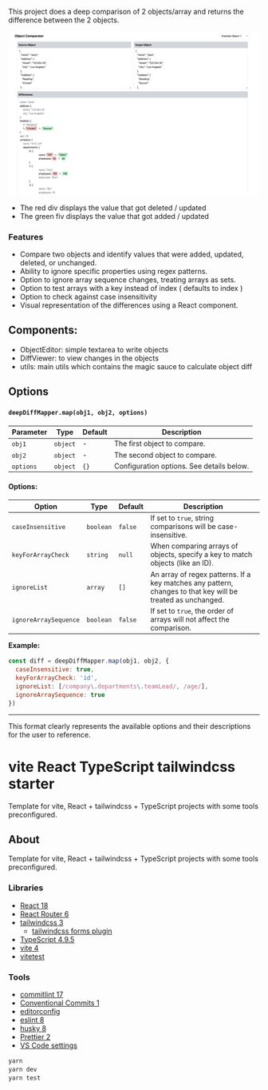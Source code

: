 This project does a deep comparison of 2 objects/array and returns the difference between the 2 objects.

![Screenshot](assets/Screenshot1.png)

- The red div displays the value that got deleted / updated 
- The green fiv displays the value that got added / updated

### Features
- Compare two objects and identify values that were added, updated, deleted, or unchanged.
- Ability to ignore specific properties using regex patterns.
- Option to ignore array sequence changes, treating arrays as sets.
- Option to test arrays with a key instead of index ( defaults to index )
- Option to check against case insensitivity
- Visual representation of the differences using a React component.


## Components:

- ObjectEditor: simple textarea to write objects
- DiffViewer: to view changes in the objects
- utils: main utils which contains the magic sauce to calculate object diff


## Options


#### `deepDiffMapper.map(obj1, obj2, options)`

| Parameter | Type     | Default | Description                               |
| --------- | -------- | ------- | ----------------------------------------- |
| `obj1`    | `object` | -       | The first object to compare.              |
| `obj2`    | `object` | -       | The second object to compare.             |
| `options` | `object` | `{}`    | Configuration options. See details below. |

#### Options:

| Option | Type | Default | Description |
| --- | --- | --- | --- |
| `caseInsensitive` | `boolean` | `false` | If set to `true`, string comparisons will be case-insensitive. |
| `keyForArrayCheck` | `string` | `null` | When comparing arrays of objects, specify a key to match objects (like an ID). |
| `ignoreList` | `array` | `[]` | An array of regex patterns. If a key matches any pattern, changes to that key will be treated as unchanged. |
| `ignoreArraySequence` | `boolean` | `false` | If set to `true`, the order of arrays will not affect the comparison. |

**Example:**

```javascript
const diff = deepDiffMapper.map(obj1, obj2, {
  caseInsensitive: true,
  keyForArrayCheck: 'id',
  ignoreList: [/company\.departments\.teamLead/, /age/],
  ignoreArraySequence: true
})
```

---

This format clearly represents the available options and their descriptions for the user to reference.







# vite React TypeScript tailwindcss starter

Template for vite, React + tailwindcss + TypeScript projects with some tools preconfigured.

## About

Template for vite, React + tailwindcss + TypeScript projects with some tools preconfigured.


### Libraries

- [React 18](https://reactjs.org/)
- [React Router 6](https://reactrouter.com)
- [tailwindcss 3](https://tailwindcss.com/)
  - [tailwindcss forms plugin](https://tailwindcss-forms.vercel.app/)
- [TypeScript 4.9.5](https://www.typescriptlang.org/)
- [vite 4](https://vitejs.dev/)
- [vitetest](https://vitest.dev/)

### Tools

- [commitlint 17](https://commitlint.js.org)
- [Conventional Commits 1](https://www.conventionalcommits.org)
- [editorconfig](https://editorconfig.org/)
- [eslint 8](https://eslint.org/)
- [husky 8](https://typicode.github.io/husky/#/)
- [Prettier 2](https://prettier.io/)
- [VS Code settings](https://code.visualstudio.com/)


```bash
yarn
yarn dev
yarn test
```
